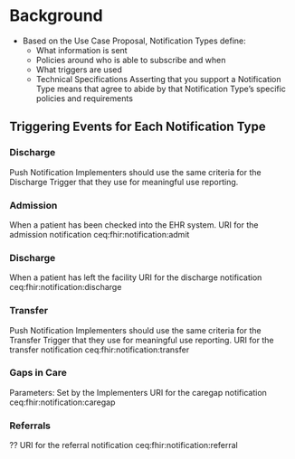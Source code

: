 # Background
* Based on the Use Case Proposal, Notification Types define:
  * What information is sent
  * Policies around who is able to subscribe and when
  * What triggers are used
  * Technical Specifications
Asserting that you support a Notification Type means that agree to abide by that Notification Type’s specific policies and requirements

## Triggering Events for Each Notification Type
### Discharge
Push Notification Implementers should use the same criteria for the Discharge Trigger that they use for meaningful use reporting.

### Admission
When a patient has been checked into the EHR system.
URI for the admission notification ceq:fhir:notification:admit

### Discharge
When a patient has left the facility
URI for the discharge notification ceq:fhir:notification:discharge

### Transfer
Push Notification Implementers should use the same criteria for the Transfer Trigger that they use for meaningful use reporting.
URI for the transfer notification ceq:fhir:notification:transfer

### Gaps in Care
Parameters: Set by the Implementers
URI for the caregap notification ceq:fhir:notification:caregap

### Referrals
??
URI for the referral notification ceq:fhir:notification:referral
